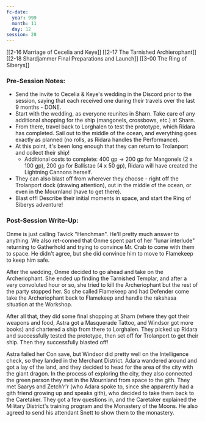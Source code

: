 ```yaml
---
fc-date:
  year: 999
  month: 11
  day: 12
session: 28
---
```

[[2-16  Marriage of Cecelia and Keye]] [[2-17  The Tarnished Archierophant]] [[2-18  Shardjammer Final Preparations and Launch]] [[3-00  The Ring of Siberys]]

### Pre-Session Notes:

* Send the invite to Cecelia & Keye's wedding in the Discord prior to the session, saying that each received one during their travels over the last 9 months - DONE.
* Start with the wedding, as everyone reunites in Sharn. Take care of any additional shopping for the ship (mangonels, crossbows, etc.) at Sharn.
* From there, travel back to Lorghalen to test the prototype, which Ridara has completed. Sail out to the middle of the ocean, and everything goes exactly as planned (no rolls, as Ridara handles the Performance).
* At this point, it's been long enough that they can return to Trolanport and collect their ship!
	* Additional costs to complete: 400 gp -> 200 gp for Mangonels (2 x 100 gp), 200 gp for Ballistae (4 x 50 gp), Ridara will have created the Lightning Cannons herself.
* They can also blast off from wherever they choose - right off the Trolanport dock (drawing attention), out in the middle of the ocean, or even in the Mournland (have to get there).
* Blast off! Describe their initial moments in space, and start the Ring of Siberys adventure!

### Post-Session Write-Up:

Onme is just calling Tavick "Henchman". He'll pretty much answer to anything. We also ret-conned that Onme spent part of her "lunar interlude" returning to Gatherhold and trying to convince Mr. Crab to come with them to space. He didn't agree, but she did convince him to move to Flamekeep to keep him safe.

After the wedding, Onme decided to go ahead and take on the Archeriophant. She ended up finding the Tarnished Templar, and after a very convoluted hour or so, she tried to kill the Archeriophant but the rest of the party stopped her. So she called Flamekeep and had Defender come take the Archeriophant back to Flamekeep and handle the rakshasa situation at the Workshop.

After all that, they did some final shopping at Sharn (where they got their weapons and food, Astra got a Masquerade Tattoo, and Windsor got more books) and chartered a ship from there to Lorghalen. They picked up Ridara and successfully tested the prototype, then set off for Trolanport to get their ship. Then they successfully blasted off!

Astra failed her Con save, but Windsor did pretty well on the Intelligence check, so they landed in the Merchant District. Adara wandered around and got a lay of the land, and they decided to head for the area of the city with the giant dragon. In the process of exploring the city, they also connected the green person they met in the Mournland from space to the gith. They met Saarys and Zetch'r'r (who Adara spoke to, since she apparently had a gith friend growing up and speaks gith), who decided to take them back to the Caretaker. They got a few questions in, and the Caretaker explained the Military District's training program and the Monastery of the Moons. He also agreed to send his attendant Snett to show them to the monastery.
